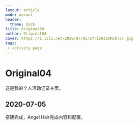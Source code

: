 ```yaml
---
layout: article
mode: normal 
header:
  theme: dark
title: Original04
author: Original04
cover: https://i.loli.net/2020/07/05/sYri5Rz1AMJkTcF.jpg
tags:
 - activity page
---
```


# Original04

这是我的个人活动记录主页。

## 2020-07-05

搭建完成，Angel Hair完成内容和配置。